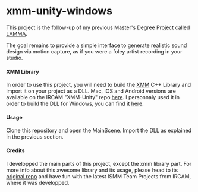 # xmm-unity-windows

This project is the follow-up of my previous Master's Degree Project called
[LAMMA](https://github.com/poalopat/LAMMA).

The goal remains to provide a simple interface to generate realistic sound
design via motion capture, as if you were a foley artist recording in your
studio.

#### XMM Library

In order to use this project, you will need to build the [XMM](https://github.com/ircam-rnd/xmm)
C++ Library and import it on your project as a DLL.
Mac, iOS and Android versions are available on the IRCAM "XMM-Unity" repo 
[here](https://github.com/ircam-rnd/xmm-unity).
I personnaly used it in order to build the DLL for Windows, you can find
it [here](https://github.com/poalopat/xmm-unity-windows).

#### Usage

Clone this repository and open the MainScene. Import the DLL as explained
in the previous section.

#### Credits

I developped the main parts of this project, except the xmm library part.
For more info about this awesome library and its usage, please head to
its [original repo](https://github.com/ircam-rnd/xmm) and have fun with
the latest ISMM Team Projects from IRCAM, where it was developped.

